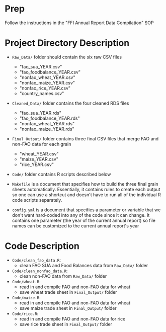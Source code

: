 # Prep

Follow the instructions in the "FFI Annual Report Data Compilation" SOP

# Project Directory Description

-   `Raw_Data/` folder should contain the six raw CSV files

    -   "fao_sua_YEAR.csv"
    -   "fao_foodbalance_YEAR.csv"
    -   "nonfao_wheat_YEAR.csv"
    -   "nonfao_maize_YEAR.csv"
    -   "nonfao_rice_YEAR.csv"
    -   "country_names.csv"

-   `Cleaned_Data/` folder contains the four cleaned RDS files

    -   "fao_sua_YEAR.rds"
    -   "fao_foodbalance_YEAR.rds"
    -   "nonfao_wheat_YEAR.rds"
    -   "nonfao_maize_YEAR.rds"

-   `Final_Output/` folder contains three final CSV files that merge FAO
    and non-FAO data for each grain

    -   "wheat_YEAR.csv"
    -   "maize_YEAR.csv"
    -   "rice_YEAR.csv"

-   `Code/` folder contains R scripts described below

-   `Makefile` is a document that specifies how to build the three final
    grain sheets automatically. Essentially, it contains rules to
    create each output so one can use a shortcut and doesn't have to run
    all of the individual R code scripts separately.

-   `config.yml` is a document that specifies a parameter or variable
    that we don't want hard-coded into any of the code since it can
    change. It contains one parameter (the year of the current annual
    report) so file names can be customized to the current annual
    report's year

# Code Description

-   `Code/clean_fao_data.R`:
    -   clean FAO SUA and Food Balances data from `Raw_Data/` folder
-   `Code/clean_nonfao_data.R`:
    -   clean non-FAO data from `Raw_Data/` folder
-   `Code/wheat.R`:
    -   read in and compile FAO and non-FAO data for wheat
    -   save wheat trade sheet in `Final_Output/` folder
-   `Code/maize.R`:
    -   read in and compile FAO and non-FAO data for wheat
    -   save maize trade sheet in `Final_Output/` folder
-   `Code/rice.R`:
    -   read in and compile FAO and non-FAO data for rice
    -   save rice trade sheet in `Final_Output/` folder

